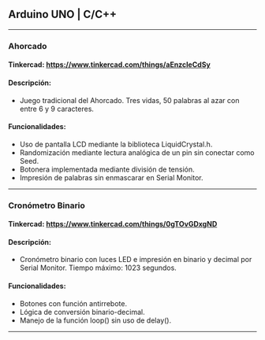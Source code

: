 ## Arduino UNO | C/C++

---

### Ahorcado
#### Tinkercad: https://www.tinkercad.com/things/aEnzcleCdSy

#### Descripción:
* Juego tradicional del Ahorcado. Tres vidas, 50 palabras al azar con entre 6 y 9 caracteres.

#### Funcionalidades:
* Uso de pantalla LCD mediante la biblioteca LiquidCrystal.h.
* Randomización mediante lectura analógica de un pin sin conectar como Seed.
* Botonera implementada mediante división de tensión.
* Impresión de palabras sin enmascarar en Serial Monitor.

---

### Cronómetro Binario
#### Tinkercad: https://www.tinkercad.com/things/0gTOvGDxgND

#### Descripción:
* Cronómetro binario con luces LED e impresión en binario y decimal por Serial Monitor. Tiempo máximo: 1023 segundos.

#### Funcionalidades:
* Botones con función antirrebote.
* Lógica de conversión binario-decimal.
* Manejo de la función loop() sin uso de delay().

---
